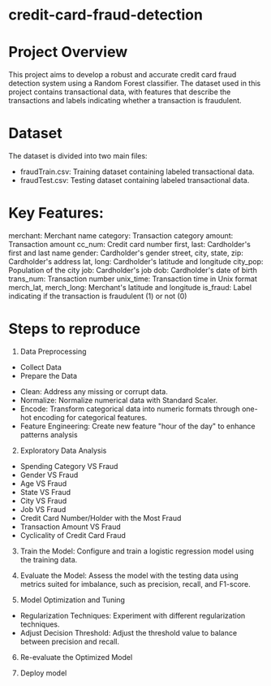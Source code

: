 # credit-card-fraud-detection

# Project Overview
This project aims to develop a robust and accurate credit card fraud detection system using a Random Forest classifier. The dataset used in this project contains transactional data, with features that describe the transactions and labels indicating whether a transaction is fraudulent.

# Dataset
The dataset is divided into two main files:
- fraudTrain.csv: Training dataset containing labeled transactional data.
- fraudTest.csv: Testing dataset containing labeled transactional data.

# Key Features:
merchant: Merchant name
category: Transaction category
amount: Transaction amount
cc_num: Credit card number
first, last: Cardholder's first and last name
gender: Cardholder's gender
street, city, state, zip: Cardholder's address
lat, long: Cardholder's latitude and longitude
city_pop: Population of the city
job: Cardholder's job
dob: Cardholder's date of birth
trans_num: Transaction number
unix_time: Transaction time in Unix format
merch_lat, merch_long: Merchant's latitude and longitude
is_fraud: Label indicating if the transaction is fraudulent (1) or not (0)

# Steps to reproduce
1. Data Preprocessing
- Collect Data
- Prepare the Data
 + Clean: Address any missing or corrupt data.
 + Normalize: Normalize numerical data with Standard Scaler.
 + Encode: Transform categorical data into numeric formats through one-hot encoding for categorical features.
 + Feature Engineering: Create new feature "hour of the day" to enhance patterns analysis
   
2. Exploratory Data Analysis
- Spending Category VS Fraud
- Gender VS Fraud
- Age VS Fraud
- State VS Fraud
- City VS Fraud
- Job VS Fraud
- Credit Card Number/Holder with the Most Fraud
- Transaction Amount VS Fraud
- Cyclicality of Credit Card Fraud
  
3. Train the Model: Configure and train a logistic regression model using the training data.
   
4.  Evaluate the Model: Assess the model with the testing data using metrics suited for imbalance, such as precision, recall, and F1-score.
   
5. Model Optimization and Tuning
- Regularization Techniques: Experiment with different regularization techniques.
- Adjust Decision Threshold: Adjust the threshold value to balance between precision and recall.
  
6. Re-evaluate the Optimized Model
   
7. Deploy model
